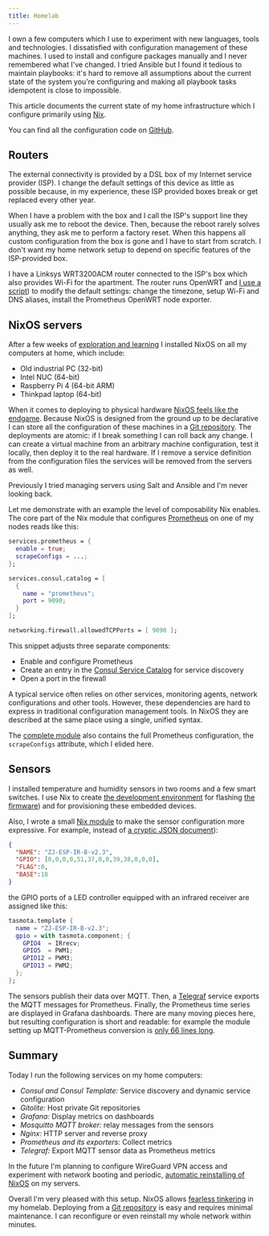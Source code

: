 ```yaml
---
title: Homelab
---
```


I own a few computers which I use to experiment with new languages, tools and
technologies.  I dissatisfied with configuration management of these machines.
I used to install and configure packages manually and I never remembered what
I've changed.  I tried Ansible but I found it tedious to maintain playbooks:
it's hard to remove all assumptions about the current state of the system
you're configuring and making all playbook tasks idempotent is close to
impossible.

This article documents the current state of my home infrastructure which I
configure primarily using [Nix](https://nixos.org).

You can find all the configuration code on [GitHub][GitHubHomelab].

## Routers

The external connectivity is provided by a DSL box of my Internet service
provider (ISP).  I change the default settings of this device as little as
possible because, in my experience, these ISP provided boxes break or get
replaced every other year.

When I have a problem with the box and I call the ISP's support line they
usually ask me to reboot the device.  Then, because the reboot rarely solves
anything, they ask me to perform a factory reset.  When this happens all custom
configuration from the box is gone and I have to start from scratch.  I don't
want my home network setup to depend on specific features of the ISP-provided
box.

I have a Linksys WRT3200ACM router connected to the ISP's box which also
provides Wi-Fi for the apartment.  The router runs OpenWRT and [I use a
script][CodeRouterConfig]) to modify the default settings: change the timezone,
setup Wi-Fi and DNS aliases, install the Prometheus OpenWRT node exporter.


## NixOS servers

After a few weeks of [exploration and learning](
/blog/2020/04/30/exploring-nix/) I installed NixOS on all my
computers at home, which include:

* Old industrial PC (32-bit)
* Intel NUC (64-bit)
* Raspberry Pi 4 (64-bit ARM)
* Thinkpad laptop (64-bit)

When it comes to deploying to physical hardware [NixOS feels like the
endgame][SkillsMatter].  Because NixOS is designed from the ground up to be
declarative I can store all the configuration of these machines in a [Git
repository][GitHubHomelab].  The deployments are atomic: if I break something I
can roll back any change.  I can create a virtual machine from an arbitrary
machine configuration, test it locally, then deploy it to the real hardware.
If I remove a service definition from the configuration files the services will
be removed from the servers as well.

Previously I tried managing servers using Salt and Ansible and I'm never
looking back.

Let me demonstrate with an example the level of composability Nix enables.  The
core part of the Nix module that configures [Prometheus](https://prometheus.io)
on one of my nodes reads like this:

``` nix
services.prometheus = {
  enable = true;
  scrapeConfigs = ...;
};

services.consul.catalog = [
  {
    name = "prometheus";
    port = 9090;
  }
];

networking.firewall.allowedTCPPorts = [ 9090 ];
```

This snippet adjusts three separate components:

* Enable and configure Prometheus
* Create an entry in the [Consul Service Catalog](https://www.consul.io/) for service discovery
* Open a port in the firewall

A typical service often relies on other services, monitoring agents, network
configurations and other tools.  However, these dependencies are hard to
express in traditional configuration management tools.  In NixOS they are
described at the same place using a single, unified syntax.

The [complete module][CodePrometheus] also contains the full Prometheus
configuration, the `scrapeConfigs` attribute, which I elided here.


## Sensors

I installed temperature and humidity sensors in two rooms and a few smart
switches.  I use Nix to create [the development environment][CodeNodemcuShell]
for flashing [the firmware][Tasmota]) and for provisioning these embedded
devices.

Also, I wrote a small [Nix module][CodeTasmota] to make the sensor
configuration more expressive.  For example, instead of [a cryptic JSON
document][TasmotaTemplates]):


``` json
{
  "NAME": "ZJ-ESP-IR-B-v2.3",
  "GPIO": [0,0,0,0,51,37,0,0,39,38,0,0,0],
  "FLAG":0,
  "BASE":18
}
```

the GPIO ports of a LED controller equipped with an infrared receiver are
assigned like this:

``` nix
tasmota.template {
  name = "ZJ-ESP-IR-B-v2.3";
  gpio = with tasmota.component; {
    GPIO4  = IRrecv;
    GPIO5  = PWM1;
    GPIO12 = PWM3;
    GPIO13 = PWM2;
  };
};
```

The sensors publish their data over MQTT.  Then, a [Telegraf][Telegraf] service
exports the MQTT messages for Prometheus.  Finally, the Prometheus time series
are displayed in Grafana dashboards.  There are many moving pieces here, but
resulting configuration is short and readable: for example the module setting
up MQTT-Prometheus conversion is [only 66 lines long][CodeMqtt].


## Summary

Today I run the following services on my home computers:

* _Consul and Consul Template:_ Service discovery and dynamic service configuration
* _Gitolite:_ Host private Git repositories
* _Grafana:_ Display metrics on dashboards
* _Mosquitto MQTT broker:_ relay messages from the sensors
* _Nginx:_ HTTP server and reverse proxy
* _Prometheus and its exporters:_ Collect metrics
* _Telegraf:_ Export MQTT sensor data as Prometheus metrics

In the future I'm planning to configure WireGuard VPN access and experiment
with network booting and periodic, [automatic reinstalling of
NixOS][EraseYourDarlings] on my servers.

Overall I'm very pleased with this setup.  NixOS allows [fearless
tinkering][FearlessTinkering] in my homelab.  Deploying from a [Git
repository][GitHubHomelab] is easy and requires minimal maintenance.  I can
reconfigure or even reinstall my whole network within minutes.


[EraseYourDarlings]: https://grahamc.com/blog/erase-your-darlings
[FearlessTinkering]: https://www.youtube.com/watch?v=DK_iLg2Ekwk
[GitHubHomelab]: https://github.com/wagdav/homelab
[SkillsMatter]: https://skillsmatter.com/skillscasts/14777-safe-and-reproducible-deployments-with-immutable-infrastructure
[Tasmota]: https://tasmota.github.io/docs/
[TasmotaTemplates]: https://tasmota.github.io/docs/Templates
[Telegraf]: https://www.influxdata.com/time-series-platform/telegraf/

[CodeMqtt]: https:////github.com/wagdav/homelab/blob/30a82d2/modules/mqtt.nix
[CodeNodemcuShell]: https://github.com/wagdav/homelab/blob/30a82d2/nodemcu/shell.nix
[CodePrometheus]: https://github.com/wagdav/homelab/blob/30a82d2/modules/prometheus.nix
[CodeRouterConfig]: https://github.com/wagdav/homelab/blob/30a82d2/router/config
[CodeTasmota]: https://github.com/wagdav/homelab/blob/30a82d2/nodemcu/tasmota.nix
